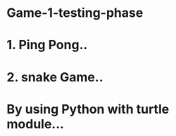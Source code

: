 # Game-1-testing-phase

# 1. Ping Pong..
# 2. snake Game..

# By using Python with turtle module...
